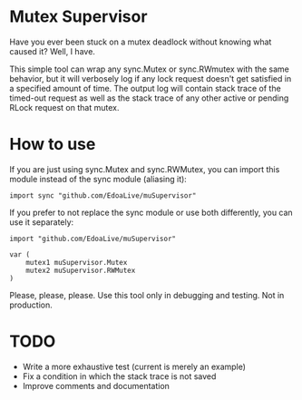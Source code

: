 # Mutex Supervisor
Have you ever been stuck on a mutex deadlock without knowing what caused it? Well, I have.

This simple tool can wrap any sync.Mutex or sync.RWmutex with the same behavior, but it will verbosely log if any lock request doesn't get satisfied in a specified amount of time. The output log will contain stack trace of the timed-out request as well as the stack trace of any other active or pending RLock request on that mutex.

# How to use
If you are just using sync.Mutex and sync.RWMutex, you can import this module instead of the sync module (aliasing it):
```
import sync "github.com/EdoaLive/muSupervisor"
``` 
If you prefer to not replace the sync module or use both differently, you can use it separately:
```
import "github.com/EdoaLive/muSupervisor"

var (
	mutex1 muSupervisor.Mutex
	mutex2 muSupervisor.RWMutex
)
``` 

Please, please, please. Use this tool only in debugging and testing. Not in production.

# TODO
* Write a more exhaustive test (current is merely an example)
* Fix a condition in which the stack trace is not saved
* Improve comments and documentation